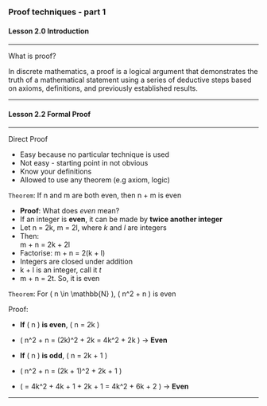 ### Proof techniques - part 1

#### Lesson 2.0 Introduction


---
What is proof?

In discrete mathematics, a proof is a logical argument that demonstrates the truth of a mathematical statement using a series of deductive steps based on axioms, definitions, and previously established results.

---

#### Lesson 2.2 Formal Proof

---

Direct Proof

- Easy because no particular technique is used
- Not easy - starting point in not obvious 
- Know your definitions
- Allowed to use any theorem (e.g axiom, logic)

`Theorem`: If n and m are both even, then n + m is even

- **Proof**: What does *even* mean?
- If an integer is **even**, it can be made by **twice another integer**
- Let n = 2k, m = 2l, where *k* and *l* are integers
- Then:  
  m + n = 2k + 2l
- Factorise:  m + n = 2(k + l)
- Integers are closed under addition
- k + l is an integer, call it *t*
- m + n = 2t. So, it is even

`Theorem`: For \( n \in \mathbb{N} \), \( n^2 + n \) is even

Proof:
- **If** \( n \) **is even**, \( n = 2k \)
- \( n^2 + n = (2k)^2 + 2k = 4k^2 + 2k \) → **Even**

- **If** \( n \) **is odd**, \( n = 2k + 1 \)
- \( n^2 + n = (2k + 1)^2 + 2k + 1 \)
- \( = 4k^2 + 4k + 1 + 2k + 1 = 4k^2 + 6k + 2 \) → **Even**

---